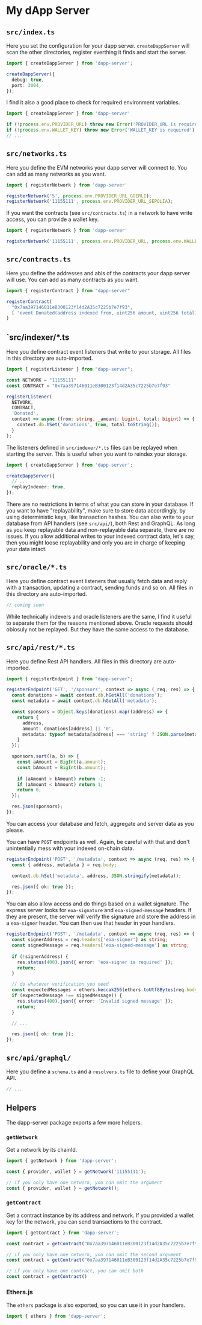 # My dApp Server

## `src/index.ts`

Here you set the configuration for your dapp server. `createDappServer` will scan the other directories, register everthing it finds and start the server.

```ts
import { createDappServer } from 'dapp-server';

createDappServer({
  debug: true,
  port: 3004,
});
```

I find it also a good place to check for required environment variables.

```ts
import { createDappServer } from 'dapp-server'

if (!process.env.PROVIDER_URL) throw new Error('PROVIDER_URL is required')
if (!process.env.WALLET_KEY) throw new Error('WALLET_KEY is required')
// ...
```

## `src/networks.ts`

Here you define the EVM networks your dapp server will connect to. You can add as many networks as you want.

```ts
import { registerNetwork } from 'dapp-server'

registerNetwork('5', process.env.PROVIDER_URL_GOERLI);
registerNetwork('11155111', process.env.PROVIDER_URL_SEPOLIA);
```

If you want the contracts (see `src/contracts.ts`) in a network to have write access, you can provide a wallet key.

```ts
import { registerNetwork } from 'dapp-server'

registerNetwork('11155111', process.env.PROVIDER_URL, process.env.WALLET_KEY);
```

## `src/contracts.ts`

Here you define the addresses and abis of the contracts your dapp server will use. You can add as many contracts as you want.

```ts
import { registerContract } from "dapp-server"

registerContract(
  "0x7aa397146011eB300123f14d2A35c7225b7e7f93",
  [ 'event Donated(address indexed from, uint256 amount, uint256 total)' ]
)
```

## `src/indexer/*.ts

Here you define contract event listeners that write to your storage. All files in this directory are auto-imported.

```ts
import { registerListener } from "dapp-server";

const NETWORK = "11155111"
const CONTRACT = "0x7aa397146011eB300123f14d2A35c7225b7e7f93"

registerListener(
  NETWORK,
  CONTRACT,
  'Donated',
  context => async (from: string, _amount: bigint, total: bigint) => {
    context.db.hSet('donations', from, total.toString());
  }
);
```

The listeners defined in `src/indexer/*.ts` files can be replayed when starting the server. This is useful when you want to reindex your storage.

```ts
import { createDappServer } from 'dapp-server';

createDappServer({
  // ...
  replayIndexer: true,
});
```

There are no restrictions in terms of what you can store in your database. If you want to have "replayability", make sure to store data accordingly, by using deterministic keys, like transaction hashes. You can also write to your database from API handlers (see `src/api/`), both Rest and GraphQL. As long as you keep replayable data and non-replayable data separate, there are no issues. If you allow additional writes to your indexed contract data, let's say, then you might loose replayability and only you are in charge of keeping your data intact.

## `src/oracle/*.ts`

Here you define contract event listeners that usually fetch data and reply with a transaction, updating a contract, sending funds and so on. All files in this directory are auto-imported.

```ts
// coming soon
```

While technically indexers and oracle listeners are the same, I find it useful to separate them for the reasons mentioned above. Oracle requests should obiosuly not be replayed. But they have the same access to the database.

## `src/api/rest/*.ts`

Here you define Rest API handlers. All files in this directory are auto-imported.

```ts
import { registerEndpoint } from "dapp-server";

registerEndpoint('GET', '/sponsors', context => async (_req, res) => {
  const donations = await context.db.hGetAll('donations');
  const metadata = await context.db.hGetAll('metadata');

  const sponsors = Object.keys(donations).map((address) => {
    return {
      address,
      amount: donations[address] || '0',
      metadata: typeof metadata[address] === 'string' ? JSON.parse(metadata[address]!) : { logo: null, website: null }
    }
  });

  sponsors.sort((a, b) => {
    const aAmount = BigInt(a.amount);
    const bAmount = BigInt(b.amount);
    
    if (aAmount > bAmount) return -1;
    if (aAmount < bAmount) return 1;
    return 0;
  });

  res.json(sponsors);
});
```

You can access your database and fetch, aggregate and server data as you please.

You can have `POST` endpoints as well. Again, be careful with that and don't unintentially mess with your indexed on-chain data.

```ts
registerEndpoint('POST', '/metadata', context => async (req, res) => {
  const { address, metadata } = req.body;

  context.db.hSet('metadata', address, JSON.stringify(metadata));

  res.json({ ok: true });
});
```

You can also allow access and do things based on a wallet signature. The express server looks for `eoa-signature` and `eoa-signed-message` headers. If they are present, the server will verify the signature and store the address in a `eoa-signer` header. You can then use that header in your handlers.

```ts
registerEndpoint('POST', '/metadata', context => async (req, res) => {
  const signerAddress = req.headers['eoa-signer'] as string;
  const signedMessage = req.headers['eoa-signed-message'] as string;
  
  if (!signerAddress) {
    res.status(400).json({ error: 'eoa-signer is required' });
    return;
  }

  // do whatever verification you need
  const expectedMessages = ethers.keccak256(ethers.toUtf8Bytes(req.body));
  if (expectedMessage !== signedMessage)) {
    res.status(400).json({ error: 'Invalid signed message' });
    return;
  }

  // ...

  res.json({ ok: true });
});
```

## `src/api/graphql/`

Here you define a `schema.ts` and a `resolvers.ts` file to define your GraphQL API.

```ts
// ...
```

## Helpers

The dapp-server package exports a few more helpers.

### `getNetwork`

Get a network by its chainId.

```ts
import { getNetwork } from 'dapp-server';

const { provider, wallet } = getNetwork('11155111');

// if you only have one network, you can omit the argument
const { provider, wallet } = getNetwork();
```

### `getContract`

Get a contract instance by its address and network. If you provided a wallet key for the network, you can send transactions to the contract.

```ts
import { getContract } from 'dapp-server';

const contract = getContract("0x7aa397146011eB300123f14d2A35c7225b7e7f93", "11155111")

// if you only have one network, you can omit the second argument
const contract = getContract("0x7aa397146011eB300123f14d2A35c7225b7e7f93")

// if you only have one contract, you can omit both
const contract = getContract()
```

### Ethers.js

The `ethers` package is also exported, so you can use it in your handlers.

```ts
import { ethers } from 'dapp-server';
```